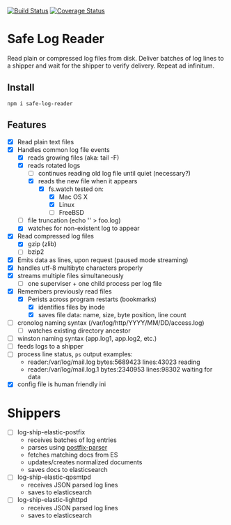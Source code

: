 [![Build Status][ci-img]][ci-url]
[![Coverage Status][cov-img]][cov-url]

# Safe Log Reader

Read plain or compressed log files from disk. Deliver batches of log lines to a shipper and wait for the shipper to verify delivery. Repeat ad infinitum.

## Install

    npm i safe-log-reader

## Features

- [x] Read plain text files
- [x] Handles common log file events
    - [x] reads growing files (aka: tail -F)
    - [x] reads rotated logs
        - [ ] continues reading old log file until quiet (necessary?)
        - [x] reads the new file when it appears
            - [x] fs.watch tested on:
                - [x] Mac OS X
                - [x] Linux
                - [ ] FreeBSD
    - [ ] file truncation (echo '' > foo.log)
    - [x] watches for non-existent log to appear
- [x] Read compressed log files
    - [x] gzip (zlib)
    - [ ] bzip2
- [x] Emits data as lines, upon request (paused mode streaming)
- [x] handles utf-8 multibyte characters properly
- [x] streams multiple files simultaneously
    - [ ] one superviser + one child process per log file
- [x] Remembers previously read files
    - [x] Perists across program restarts (bookmarks)
        - [x] identifies files by inode
        - [x] saves file data: name, size, byte position, line count
- [ ] cronolog naming syntax (/var/log/http/YYYY/MM/DD/access.log)
    - [ ] watches existing directory ancestor
- [ ] winston naming syntax (app.log1, app.log2, etc.)
- [ ] feeds logs to a shipper
- [ ] process line status, `ps` output examples:
    - reader:/var/log/mail.log bytes:5689423 lines:43023 reading
    - reader:/var/log/mail.log.1 bytes:2340953 lines:98302 waiting for data
- [x] config file is human friendly ini

# Shippers

- [ ] log-ship-elastic-postfix
    - receives batches of log entries
    - parses using [postfix-parser](https://github.com/DoubleCheck/postfix-parser)
    - fetches matching docs from ES
    - updates/creates normalized documents
    - saves docs to elasticsearch
- [ ] log-ship-elastic-qpsmtpd
    - receives JSON parsed log lines
    - saves to elasticsearch
- [ ] log-ship-elastic-lighttpd
    - receives JSON parsed log lines
    - saves to elasticsearch


[ci-img]: https://travis-ci.org/DoubleCheck/safe-log-reader.svg
[ci-url]: https://travis-ci.org/DoubleCheck/safe-log-reader
[cov-img]: https://coveralls.io/repos/DoubleCheck/safe-log-reader/badge.svg
[cov-url]: https://coveralls.io/github/DoubleCheck/safe-log-reader
